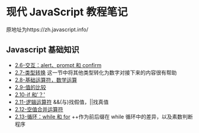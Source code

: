 # 现代 JavaScript 教程笔记

原地址为https://zh.javascript.info/

## Javascript 基础知识

- [2.6-交互：alert、prompt 和 confirm](./JavaScript基础知识/2.6-交互：alert、prompt%20和%20confirm.html)
- [2.7-类型转换](./JavaScript基础知识/2.7-类型转换.html)
  这一节中将其他类型转化为数字对接下来的内容很有帮助
- [2.8-基础运算符，数学运算](./JavaScript基础知识/2.8-基础运算符，数学运算.html)
- [2.9-值的比较](./JavaScript基础知识/2.9-值的比较.html)
- [2.10-if 和'？'](JavaScript基础知识/2.10-if和'？'.html)
- [2.11-逻辑运算符](JavaScript基础知识/2.11-逻辑运算符.html)
  &&(与)找假值，||找真值
- [2.12-空值合并运算符](JavaScript基础知识/2.12-空值合并运算符.html)
- [2.13-循环：while 和 for](JavaScript基础知识/2.13-循环：while%20和%20for.html) ++作为前后缀在 while 循环中的差异，以及素数判断程序
